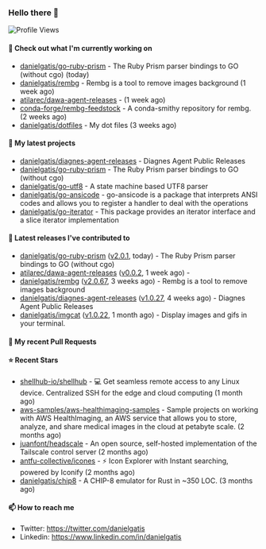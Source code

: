 ### Hello there 👋

![Profile Views](https://komarev.com/ghpvc/?username=danielgatis&label=PROFILE+VIEWS)

#### 👷 Check out what I'm currently working on

- [danielgatis/go-ruby-prism](https://github.com/danielgatis/go-ruby-prism) - The Ruby Prism parser bindings to GO (without cgo) (today)
- [danielgatis/rembg](https://github.com/danielgatis/rembg) - Rembg is a tool to remove images background (1 week ago)
- [atilarec/dawa-agent-releases](https://github.com/atilarec/dawa-agent-releases) -  (1 week ago)
- [conda-forge/rembg-feedstock](https://github.com/conda-forge/rembg-feedstock) - A conda-smithy repository for rembg. (2 weeks ago)
- [danielgatis/dotfiles](https://github.com/danielgatis/dotfiles) - My dot files (3 weeks ago)

#### 🌱 My latest projects

- [danielgatis/diagnes-agent-releases](https://github.com/danielgatis/diagnes-agent-releases) - Diagnes Agent Public Releases
- [danielgatis/go-ruby-prism](https://github.com/danielgatis/go-ruby-prism) - The Ruby Prism parser bindings to GO (without cgo)
- [danielgatis/go-utf8](https://github.com/danielgatis/go-utf8) - A state machine based UTF8 parser
- [danielgatis/go-ansicode](https://github.com/danielgatis/go-ansicode) - go-ansicode is a package that interprets ANSI codes and allows you to register a handler to deal with the operations
- [danielgatis/go-iterator](https://github.com/danielgatis/go-iterator) - This package provides an iterator interface and a slice iterator implementation

#### 🔭 Latest releases I've contributed to

- [danielgatis/go-ruby-prism](https://github.com/danielgatis/go-ruby-prism) ([v2.0.1](https://github.com/danielgatis/go-ruby-prism/releases/tag/v2.0.1), today) - The Ruby Prism parser bindings to GO (without cgo)
- [atilarec/dawa-agent-releases](https://github.com/atilarec/dawa-agent-releases) ([v0.0.2](https://github.com/atilarec/dawa-agent-releases/releases/tag/v0.0.2), 1 week ago) - 
- [danielgatis/rembg](https://github.com/danielgatis/rembg) ([v2.0.67](https://github.com/danielgatis/rembg/releases/tag/v2.0.67), 3 weeks ago) - Rembg is a tool to remove images background
- [danielgatis/diagnes-agent-releases](https://github.com/danielgatis/diagnes-agent-releases) ([v1.0.27](https://github.com/danielgatis/diagnes-agent-releases/releases/tag/v1.0.27), 4 weeks ago) - Diagnes Agent Public Releases
- [danielgatis/imgcat](https://github.com/danielgatis/imgcat) ([v1.0.22](https://github.com/danielgatis/imgcat/releases/tag/v1.0.22), 1 month ago) - Display images and gifs in your terminal.

#### 🔨 My recent Pull Requests


#### ⭐ Recent Stars

- [shellhub-io/shellhub](https://github.com/shellhub-io/shellhub) - :computer: Get seamless remote access to any Linux device. Centralized SSH for the edge and cloud computing (1 month ago)
- [aws-samples/aws-healthimaging-samples](https://github.com/aws-samples/aws-healthimaging-samples) - Sample projects on working with AWS HealthImaging, an AWS service that allows you to store, analyze, and share medical images in the cloud at petabyte scale. (2 months ago)
- [juanfont/headscale](https://github.com/juanfont/headscale) - An open source, self-hosted implementation of the Tailscale control server (2 months ago)
- [antfu-collective/icones](https://github.com/antfu-collective/icones) - ⚡️ Icon Explorer with Instant searching, powered by Iconify (2 months ago)
- [danielgatis/chip8](https://github.com/danielgatis/chip8) - A CHIP-8 emulator for Rust in ~350 LOC. (3 months ago)

#### 📫 How to reach me

- Twitter: https://twitter.com/danielgatis
- Linkedin: https://www.linkedin.com/in/danielgatis

